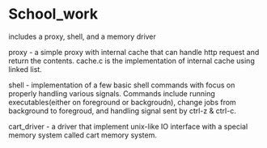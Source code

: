 # School_work
includes a proxy, shell, and a memory driver

proxy - a simple proxy with internal cache that can handle http request and return the contents.
        cache.c is the implementation of internal cache using linked list.
        
shell - implementation of a few basic shell commands with focus on properly handling various signals. 
        Commands include running executables(either on foreground or backgroudn), change jobs from 
        background to foregroud, and handling signal sent by ctrl-z & ctrl-c. 
        
cart_driver - a driver that implement unix-like IO interface with a special memory system called
              cart memory system.
